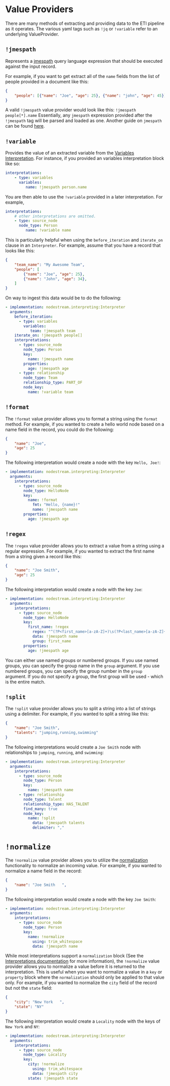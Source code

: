 # Value Providers

There are many methods of extracting and providing data to the ETl pipeline as it operates.
The various yaml tags such as `!jq` or `!variable` refer to an underlying ValueProvider.

## `!jmespath`

Represents a [jmespath](https://jmespath.org/) query language expression that should be executed against the input record.

For example, if you want to get extract all of the `name` fields from the list of people provided in a document like this:

```json
{
    "people": [{"name": "Joe", "age": 25}, {"name": "john", "age": 45}]
}
```

A valid `!jmespath` value provider would look like this: `!jmespath people[*].name` Essentially, any `jmespath` expression
provided after the `!jmespath` tag will be parsed and loaded as one. Another guide on `jmespath` can be found [here](https://jmespath.site/main/).

## `!variable`

Provides the value of an extracted variable from the [Variables Interpretation](./interpretations.md#variables-interpretation). For instance, if
you provided an variables interpretation block like so:

```yaml
interpretations:
    - type: variables
      variables:
         name: !jmespath person.name
```

You are then able to use the `!variable` provided in a later interpretation. For example,

```yaml
interpretations:
    # other interpretations are omitted.
    - type: source_node
      node_type: Person
         name: !variable name
```

This is particularly helpful when using the `before_iteration` and `iterate_on` clause in an `Interpreter`. For example,
assume that you have a record that looks like this:

```json
{
    "team_name": "My Awesome Team",
    "people": [
        {"name": "Joe", "age": 25},
        {"name": "John", "age": 34},
    ]
}
```

On way to ingest this data would be to do the following:

```yaml
- implementation: nodestream.interpreting:Interpreter
  arguments:
    before_iteration:
      - type: variables
        variables:
           team: !jmespath team
    iterate_on: !jmespath people[]
    interpretations:
      - type: source_node
        node_type: Person
        key:
          name: !jmespath name
        properties:
          age: !jmespath age
      - type: relationship
        node_type: Team
        relationship_type: PART_OF
        node_key:
          name: !variable team
```


## `!format`

The `!format` value provider allows you to format a string using the `format` method. For example, if you wanted to create a hello world
node based on a name field in the record, you could do the following:

```json
{
    "name": "Joe",
    "age": 25
}
```

The following interpretation would create a node with the key `Hello, Joe!`:

```yaml
- implementation: nodestream.interpreting:Interpreter
  arguments:
    interpretations:
      - type: source_node
        node_type: HelloNode
        key:
          name: !format
            fmt: "Hello, {name}!"
            name: !jmespath name
        properties:
          age: !jmespath age
```

## `!regex`

The `!regex` value provider allows you to extract a value from a string using a regular expression. For example, if you wanted to extract
the first name from a string given a record like this:

```json
{
    "name": "Joe Smith",
    "age": 25
}
```

The following interpretation would create a node with the key `Joe`:

```yaml
- implementation: nodestream.interpreting:Interpreter
  arguments:
    interpretations:
      - type: source_node
        node_type: HelloNode
        key:
          first_name: !regex
            regex: "^(?P<first_name>[a-zA-Z]+)\s(?P<last_name>[a-zA-Z]+)$"
            data: !jmespath name
            group: first_name
        properties:
          age: !jmespath age
```

You can either use named groups or numbered groups.
If you use named groups, you can specify the group name in the `group` argument.
If you use numbered groups, you can specify the group number in the `group` argument.
If you do not specify a group, the first group will be used - which is the entire match.

## `!split`

The `!split` value provider allows you to split a string into a list of strings using a delimiter. For example, if you wanted to split a string like this:

```json
{
    "name": "Joe Smith",
    "talents": "jumping,running,swimming"
}
```

The following interpretations would create a `Joe Smith` node with relationships to `jumping`, `running`, and `swimming`:

```yaml
- implementation: nodestream.interpreting:Interpreter
  arguments:
    interpretations:
      - type: source_node
        node_type: Person
        key:
          name: !jmespath name
      - type: relationship
        node_type: Talent
        relationship_type: HAS_TALENT
        find_many: true
        node_key:
          name: !split
            data: !jmespath talents
            delimiter: ","
```

# `!normalize`

The `!normalize` value provider allows you to utilize the [normalization](./normalization.md) functionality to normalize an incoming value. 
For example, if you wanted to normalize a name field in the record:

```json
{
    "name": "Joe Smith   ",
}
```

The following interpretation would create a node with the key `Joe Smith`:

```yaml
- implementation: nodestream.interpreting:Interpreter
  arguments:
    interpretations:
      - type: source_node
        node_type: Person
        key:
          name: !normalize
            using: trim_whitespace
            data: !jmespath name
```

While most interpretations support a `normalization` block (See the [Interpretations documentation](./interpretations.md) for more information), 
the `!normalize` value provider allows you to normalize a value before it is returned to the interpretation. 
This is useful when you want to normalize a value in a `key` or `property` block where the `normalization` 
should only be applied to that value only.  For example, if you wanted to normalize the `city` field of the record but not the `state` field:

```json
{
    "city": "New York   ",
    "state": "NY"
}
```

The following interpretation would create a `Locality` node with the keys of `New York` and `NY`:

```yaml
- implementation: nodestream.interpreting:Interpreter
  arguments:
    interpretations:
      - type: source_node
        node_type: Locality
        key:
          city: !normalize
            using: trim_whitespace
            data: !jmespath city
          state: !jmespath state
```
